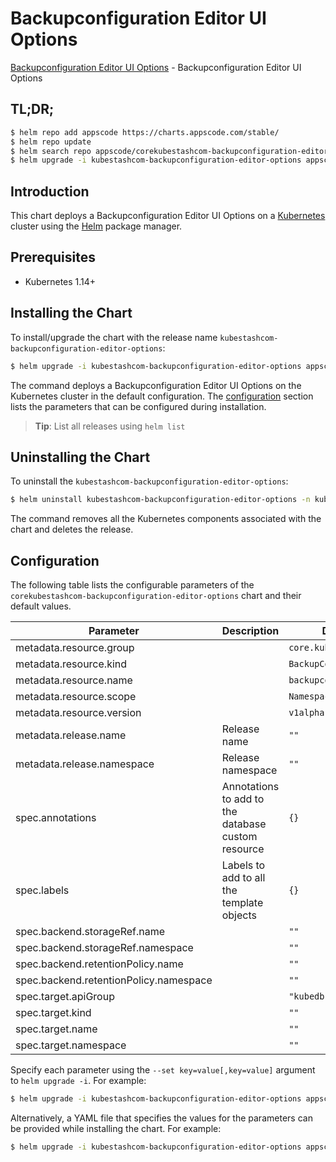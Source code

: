 # Backupconfiguration Editor UI Options

[Backupconfiguration Editor UI Options](https://byte.builders) - Backupconfiguration Editor UI Options

## TL;DR;

```bash
$ helm repo add appscode https://charts.appscode.com/stable/
$ helm repo update
$ helm search repo appscode/corekubestashcom-backupconfiguration-editor-options --version=v0.17.0
$ helm upgrade -i kubestashcom-backupconfiguration-editor-options appscode/corekubestashcom-backupconfiguration-editor-options -n kube-system --create-namespace --version=v0.17.0
```

## Introduction

This chart deploys a Backupconfiguration Editor UI Options on a [Kubernetes](http://kubernetes.io) cluster using the [Helm](https://helm.sh) package manager.

## Prerequisites

- Kubernetes 1.14+

## Installing the Chart

To install/upgrade the chart with the release name `kubestashcom-backupconfiguration-editor-options`:

```bash
$ helm upgrade -i kubestashcom-backupconfiguration-editor-options appscode/corekubestashcom-backupconfiguration-editor-options -n kube-system --create-namespace --version=v0.17.0
```

The command deploys a Backupconfiguration Editor UI Options on the Kubernetes cluster in the default configuration. The [configuration](#configuration) section lists the parameters that can be configured during installation.

> **Tip**: List all releases using `helm list`

## Uninstalling the Chart

To uninstall the `kubestashcom-backupconfiguration-editor-options`:

```bash
$ helm uninstall kubestashcom-backupconfiguration-editor-options -n kube-system
```

The command removes all the Kubernetes components associated with the chart and deletes the release.

## Configuration

The following table lists the configurable parameters of the `corekubestashcom-backupconfiguration-editor-options` chart and their default values.

|               Parameter                |                    Description                     |              Default              |
|----------------------------------------|----------------------------------------------------|-----------------------------------|
| metadata.resource.group                |                                                    | <code>core.kubestash.com</code>   |
| metadata.resource.kind                 |                                                    | <code>BackupConfiguration</code>  |
| metadata.resource.name                 |                                                    | <code>backupconfigurations</code> |
| metadata.resource.scope                |                                                    | <code>Namespaced</code>           |
| metadata.resource.version              |                                                    | <code>v1alpha1</code>             |
| metadata.release.name                  | Release name                                       | <code>""</code>                   |
| metadata.release.namespace             | Release namespace                                  | <code>""</code>                   |
| spec.annotations                       | Annotations to add to the database custom resource | <code>{}</code>                   |
| spec.labels                            | Labels to add to all the template objects          | <code>{}</code>                   |
| spec.backend.storageRef.name           |                                                    | <code>""</code>                   |
| spec.backend.storageRef.namespace      |                                                    | <code>""</code>                   |
| spec.backend.retentionPolicy.name      |                                                    | <code>""</code>                   |
| spec.backend.retentionPolicy.namespace |                                                    | <code>""</code>                   |
| spec.target.apiGroup                   |                                                    | <code>"kubedb.com"</code>         |
| spec.target.kind                       |                                                    | <code>""</code>                   |
| spec.target.name                       |                                                    | <code>""</code>                   |
| spec.target.namespace                  |                                                    | <code>""</code>                   |


Specify each parameter using the `--set key=value[,key=value]` argument to `helm upgrade -i`. For example:

```bash
$ helm upgrade -i kubestashcom-backupconfiguration-editor-options appscode/corekubestashcom-backupconfiguration-editor-options -n kube-system --create-namespace --version=v0.17.0 --set metadata.resource.group=core.kubestash.com
```

Alternatively, a YAML file that specifies the values for the parameters can be provided while
installing the chart. For example:

```bash
$ helm upgrade -i kubestashcom-backupconfiguration-editor-options appscode/corekubestashcom-backupconfiguration-editor-options -n kube-system --create-namespace --version=v0.17.0 --values values.yaml
```
